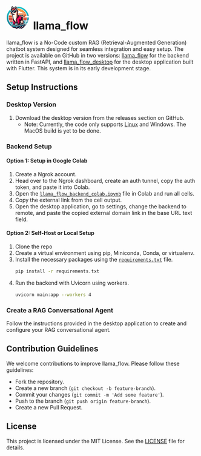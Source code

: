 
# <img src="images/logo.jpg" alt="llama_flow Logo" width="64" height="64"> llama_flow

llama_flow is a No-Code custom RAG (Retrieval-Augmented Generation) chatbot system designed for seamless integration and easy setup. The project is available on GitHub in two versions: [llama_flow](https://github.com/sabeeralikp/llama_flow) for the backend written in FastAPI, and [llama_flow_desktop](https://github.com/sabeeralikp/llama_flow_desktop) for the desktop application built with Flutter. This system is in its early development stage.

## Setup Instructions

### Desktop Version
1. Download the desktop version from the releases section on GitHub.
   - Note: Currently, the code only supports [Linux](https://github.com/sabeeralikp/llama_flow/releases/tag/linux-desktop) and Windows. The MacOS build is yet to be done.

### Backend Setup

#### Option 1: Setup in Google Colab
1. Create a Ngrok account.
2. Head over to the Ngrok dashboard, create an auth tunnel, copy the auth token, and paste it into Colab.
3. Open the [`llama_flow_backend_colab.ipynb`](https://github.com/sabeeralikp/llama_flow/blob/main/notebooks/llama_flow_backend_colab.ipynb) file in Colab and run all cells.
4. Copy the external link from the cell output.
5. Open the desktop application, go to settings, change the backend to remote, and paste the copied external domain link in the base URL text field.

#### Option 2: Self-Host or Local Setup
1. Clone the repo
2. Create a virtual environment using pip, Miniconda, Conda, or virtualenv.
3. Install the necessary packages using the [`requirements.txt`](https://github.com/sabeeralikp/llama_flow/blob/main/requirements.txt) file.
   ```sh
   pip install -r requirements.txt
   ```
4. Run the backend with Uvicorn using workers.
   ```sh
   uvicorn main:app --workers 4
   ```

### Create a RAG Conversational Agent
Follow the instructions provided in the desktop application to create and configure your RAG conversational agent.

## Contribution Guidelines
We welcome contributions to improve llama_flow. Please follow these guidelines:
- Fork the repository.
- Create a new branch (`git checkout -b feature-branch`).
- Commit your changes (`git commit -m 'Add some feature'`).
- Push to the branch (`git push origin feature-branch`).
- Create a new Pull Request.

## License
This project is licensed under the MIT License. See the [LICENSE](https://github.com/sabeeralikp/llama_flow/blob/main/LICENSE) file for details.

